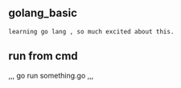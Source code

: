 ## golang_basic
    learning go lang , so much excited about this.
    
## run from cmd
,,,
    go run something.go
,,,
